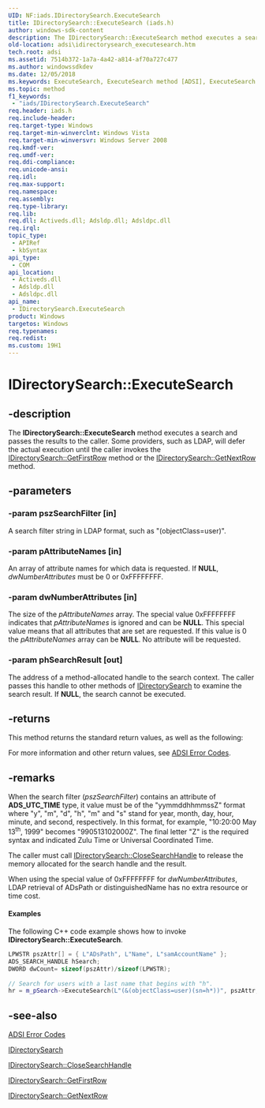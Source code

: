 ```yaml
---
UID: NF:iads.IDirectorySearch.ExecuteSearch
title: IDirectorySearch::ExecuteSearch (iads.h)
author: windows-sdk-content
description: The IDirectorySearch::ExecuteSearch method executes a search and passes the results to the caller.
old-location: adsi\idirectorysearch_executesearch.htm
tech.root: adsi
ms.assetid: 7514b372-1a7a-4a42-a814-af70a727c477
ms.author: windowssdkdev
ms.date: 12/05/2018
ms.keywords: ExecuteSearch, ExecuteSearch method [ADSI], ExecuteSearch method [ADSI],IDirectorySearch interface, IDirectorySearch interface [ADSI],ExecuteSearch method, IDirectorySearch.ExecuteSearch, IDirectorySearch::ExecuteSearch, _ds_idirectorysearch_executesearch, adsi.idirectorysearch__executesearch, adsi.idirectorysearch_executesearch, iads/IDirectorySearch::ExecuteSearch
ms.topic: method
f1_keywords: 
 - "iads/IDirectorySearch.ExecuteSearch"
req.header: iads.h
req.include-header: 
req.target-type: Windows
req.target-min-winverclnt: Windows Vista
req.target-min-winversvr: Windows Server 2008
req.kmdf-ver: 
req.umdf-ver: 
req.ddi-compliance: 
req.unicode-ansi: 
req.idl: 
req.max-support: 
req.namespace: 
req.assembly: 
req.type-library: 
req.lib: 
req.dll: Activeds.dll; Adsldp.dll; Adsldpc.dll
req.irql: 
topic_type:
 - APIRef
 - kbSyntax
api_type:
 - COM
api_location:
 - Activeds.dll
 - Adsldp.dll
 - Adsldpc.dll
api_name:
 - IDirectorySearch.ExecuteSearch
product: Windows
targetos: Windows
req.typenames: 
req.redist: 
ms.custom: 19H1
---
```


# IDirectorySearch::ExecuteSearch


## -description


The <b>IDirectorySearch::ExecuteSearch</b> method executes a search and passes the results to the caller. Some providers, such as LDAP, will defer the actual execution until the caller invokes the  <a href="https://docs.microsoft.com/windows/desktop/api/iads/nf-iads-idirectorysearch-getfirstrow">IDirectorySearch::GetFirstRow</a> method or the  <a href="https://docs.microsoft.com/windows/desktop/api/iads/nf-iads-idirectorysearch-getnextrow">IDirectorySearch::GetNextRow</a> method.


## -parameters




### -param pszSearchFilter [in]

A search filter string in LDAP format, such as "(objectClass=user)".


### -param pAttributeNames [in]

An array of attribute names for which data is requested. If <b>NULL</b>, <i>dwNumberAttributes</i> must be 0 or 0xFFFFFFFF.


### -param dwNumberAttributes [in]

The size of the <i>pAttributeNames</i> array. The special value 0xFFFFFFFF indicates that <i>pAttributeNames</i> is ignored and can be <b>NULL</b>.  This special value means that all attributes that are set are requested.  If this value is 0 the <i>pAttributeNames</i> array can be <b>NULL</b>.  No attribute will be requested.


### -param phSearchResult [out]

The address of a method-allocated handle to the search context. The caller passes this handle to other methods of  <a href="https://docs.microsoft.com/windows/desktop/api/iads/nn-iads-idirectorysearch">IDirectorySearch</a> to examine the search result. If <b>NULL</b>, the search cannot be executed.


## -returns



This method returns the standard return values, as well as the following:

For more information and other return values, see  <a href="https://docs.microsoft.com/windows/desktop/ADSI/adsi-error-codes">ADSI Error Codes</a>.




## -remarks



When the search filter (<i>pszSearchFilter</i>) contains an attribute of <b>ADS_UTC_TIME</b> type, it value must be of the "yymmddhhmmssZ" format where "y", "m", "d", "h", "m" and "s" stand for year, month, day, hour, minute, and second, respectively. In this format, for example, "10:20:00 May 13<sup>th</sup>, 1999" becomes "990513102000Z". The final letter "Z" is the required syntax and indicated Zulu Time or Universal Coordinated Time.

The caller must call  <a href="https://docs.microsoft.com/windows/desktop/api/iads/nf-iads-idirectorysearch-closesearchhandle">IDirectorySearch::CloseSearchHandle</a> to release the memory allocated for the search handle and the result.

When using the special value of 0xFFFFFFFF for <i>dwNumberAttributes</i>, LDAP retrieval of ADsPath or distinguishedName has no extra resource or time cost.


#### Examples

The following C++ code example shows how to invoke  <b>IDirectorySearch::ExecuteSearch</b>.


```cpp
LPWSTR pszAttr[] = { L"ADsPath", L"Name", L"samAccountName" };
ADS_SEARCH_HANDLE hSearch;
DWORD dwCount= sizeof(pszAttr)/sizeof(LPWSTR);
 
// Search for users with a last name that begins with "h".
hr = m_pSearch->ExecuteSearch(L"(&(objectClass=user)(sn=h*))", pszAttr, dwCount, &hSearch );
```





## -see-also




<a href="https://docs.microsoft.com/windows/desktop/ADSI/adsi-error-codes">ADSI Error Codes</a>



<a href="https://docs.microsoft.com/windows/desktop/api/iads/nn-iads-idirectorysearch">IDirectorySearch</a>



<a href="https://docs.microsoft.com/windows/desktop/api/iads/nf-iads-idirectorysearch-closesearchhandle">IDirectorySearch::CloseSearchHandle</a>



<a href="https://docs.microsoft.com/windows/desktop/api/iads/nf-iads-idirectorysearch-getfirstrow">IDirectorySearch::GetFirstRow</a>



<a href="https://docs.microsoft.com/windows/desktop/api/iads/nf-iads-idirectorysearch-getnextrow">IDirectorySearch::GetNextRow</a>
 

 

